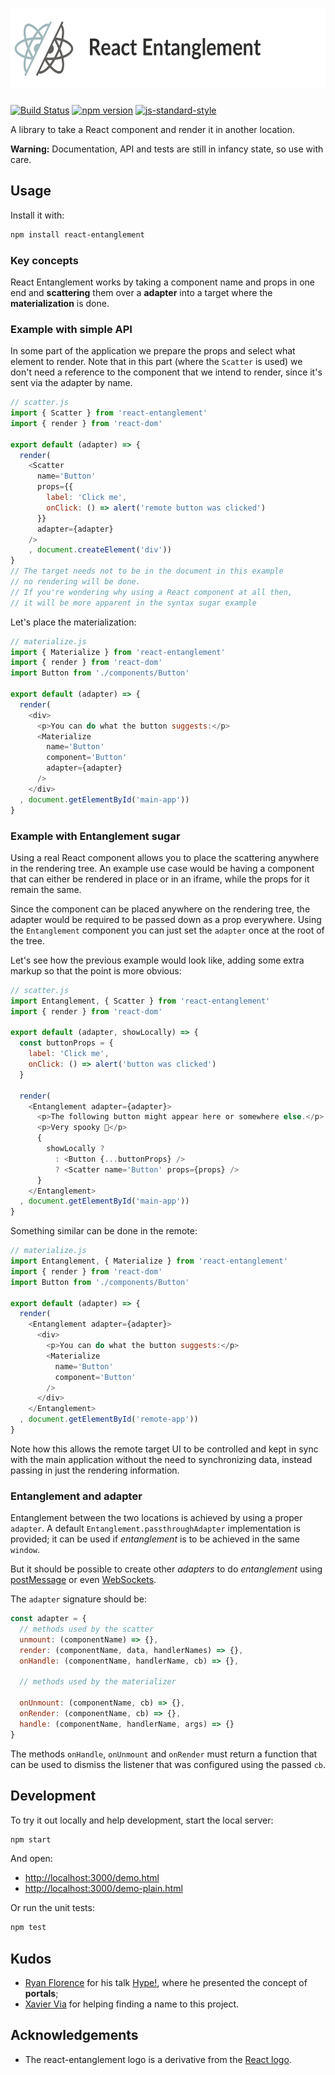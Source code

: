 # <img src='react-entanglement.png' height='128px' title='React Entanglement' />

[![Build Status](https://travis-ci.org/pirelenito/react-entanglement.svg)](https://travis-ci.org/pirelenito/react-entanglement)
[![npm version](https://badge.fury.io/js/react-entanglement.svg)](https://badge.fury.io/js/react-entanglement)
[![js-standard-style](https://img.shields.io/badge/code%20style-standard-brightgreen.svg?style=flat)](https://github.com/feross/standard)

A library to take a React component and render it in another location.

**Warning:** Documentation, API and tests are still in infancy state, so use with care.

## Usage

Install it with:

```bash
npm install react-entanglement
```

### Key concepts

React Entanglement works by taking a component name and props in one end and **scattering** them over a **adapter** into a target where the **materialization** is done.

### Example with simple API

In some part of the application we prepare the props and select what element to render. Note that in this part (where the `Scatter` is used) we don't need a reference to the component that we intend to render, since it's sent via the adapter by name.

```javascript
// scatter.js
import { Scatter } from 'react-entanglement'
import { render } from 'react-dom'

export default (adapter) => {
  render(
    <Scatter
      name='Button'
      props={{
        label: 'Click me',
        onClick: () => alert('remote button was clicked')
      }}
      adapter={adapter}
    />
    , document.createElement('div'))
}
// The target needs not to be in the document in this example
// no rendering will be done.
// If you're wondering why using a React component at all then,
// it will be more apparent in the syntax sugar example
```

Let's place the materialization:

```javascript
// materialize.js
import { Materialize } from 'react-entanglement'
import { render } from 'react-dom'
import Button from './components/Button'

export default (adapter) => {
  render(
    <div>
      <p>You can do what the button suggests:</p>
      <Materialize
        name='Button'
        component='Button'
        adapter={adapter}
      />
    </div>
  , document.getElementById('main-app'))
}
```

### Example with Entanglement sugar

Using a real React component allows you to place the scattering anywhere in the rendering tree. An example use case would be having a component that can either be rendered in place or in an iframe, while the props for it remain the same.

Since the component can be placed anywhere on the rendering tree, the adapter would be required to be passed down as a prop everywhere. Using the `Entanglement` component you can just set the `adapter` once at the root of the tree.

Let's see how the previous example would look like, adding some extra markup so that the point is more obvious:

```javascript
// scatter.js
import Entanglement, { Scatter } from 'react-entanglement'
import { render } from 'react-dom'

export default (adapter, showLocally) => {
  const buttonProps = {
    label: 'Click me',
    onClick: () => alert('button was clicked')
  }

  render(
    <Entanglement adapter={adapter}>
      <p>The following button might appear here or somewhere else.</p>
      <p>Very spooky 👻</p>
      {
        showLocally ?
          : <Button {...buttonProps} />
          ? <Scatter name='Button' props={props} />
      }
    </Entanglement>
  , document.getElementById('main-app'))
}
```

Something similar can be done in the remote:

```javascript
// materialize.js
import Entanglement, { Materialize } from 'react-entanglement'
import { render } from 'react-dom'
import Button from './components/Button'

export default (adapter) => {
  render(
    <Entanglement adapter={adapter}>
      <div>
        <p>You can do what the button suggests:</p>
        <Materialize
          name='Button'
          component='Button'
        />
      </div>
    </Entanglement>
  , document.getElementById('remote-app'))
}
```

Note how this allows the remote target UI to be controlled and kept in sync with the main application without the need to synchronizing data, instead passing in just the rendering information.

### Entanglement and adapter

Entanglement between the two locations is achieved by using a proper `adapter`. A default `Entanglement.passthroughAdapter` implementation is provided; it can be used if *entanglement* is to be achieved in the same `window`.

But it should be possible to create other *adapters* to do *entanglement* using [postMessage](https://developer.mozilla.org/en-US/docs/Web/API/Window/postMessage) or even [WebSockets](https://developer.mozilla.org/en-US/docs/Web/API/WebSockets_API).

The `adapter` signature should be:

```js
const adapter = {
  // methods used by the scatter
  unmount: (componentName) => {},
  render: (componentName, data, handlerNames) => {},
  onHandle: (componentName, handlerName, cb) => {},

  // methods used by the materializer

  onUnmount: (componentName, cb) => {},
  onRender: (componentName, cb) => {},
  handle: (componentName, handlerName, args) => {}
}
```

The methods `onHandle`, `onUnmount` and `onRender` must return a function that can be used to dismiss the listener that was configured using the passed `cb`.

## Development

To try it out locally and help development, start the local server:

```bash
npm start
```

And open:

- [http://localhost:3000/demo.html](http://localhost:3000/demo.html)
- [http://localhost:3000/demo-plain.html](http://localhost:3000/demo-plain.html)

Or run the unit tests:

```bash
npm test
```

## Kudos

* [Ryan Florence](ryanflorence) for his talk [Hype!](https://youtu.be/z5e7kWSHWTg), where he presented the concept of **portals**;
* [Xavier Via](https://github.com/xaviervia/) for helping finding a name to this project.

## Acknowledgements

* The react-entanglement logo is a derivative from the [React logo](https://github.com/facebook/react/blob/master/docs/img/logo.svg).
